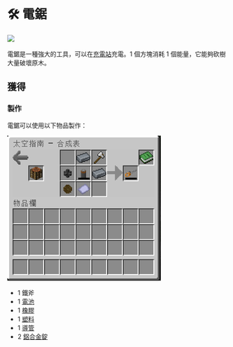 # 🛠 電鋸



![](https://camo.githubusercontent.com/c4ae73ba4d0ae8fe58110810da9d2aac422486addf7aa1779f1c030fbbdf3cf6/68747470733a2f2f692e67697068792e636f6d2f6d656469612f464630324d4e6133744d6b4a6a794f6645582f67697068792e676966)

電鋸是一種強大的工具，可以在[充電站](Charging-Station.md)充電。1 個方塊消耗 1 個能量，它能夠砍樹大量破壞原木。

## 獲得

### 製作

電鋸可以使用以下物品製作：

![](<../.gitbook/assets/image (228) (1) (1).png>)

* 1 鐵斧
* 1 [電池](Battery.md)
* 1 [橡膠](Rubber.md)
* 1 [塑料](Plastic.md)
* 1 [導管](Conduit.md)
* 2 [鋁合金錠](aluminium-alloy-ingot.md)
